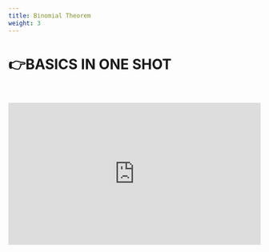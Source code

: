 ```yaml
---
title: Binomial Theorem
weight: 3
---
```

# **👉BASICS IN ONE SHOT**

**<br>**

<div style="position:relative;padding-bottom:56.25%;height:0;overflow:hidden;">
  <iframe src="https://www.youtube.com/embed/ZBKvhm1KnDA?"
          style="position:absolute;top:0;left:0;width:100%;height:100%;"
          frameborder="0"
          allow="accelerometer; autoplay; clipboard-write; encrypted-media; gyroscope; picture-in-picture; web-share"
          allowfullscreen
          referrerpolicy="strict-origin-when-cross-origin"
          title="YouTube video player"></iframe>
</div>
